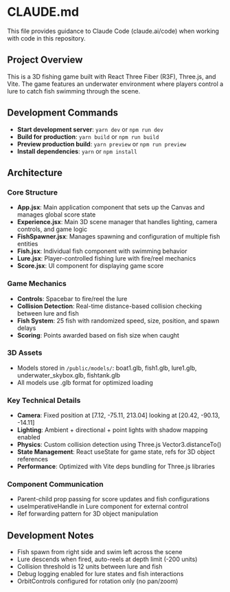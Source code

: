 # CLAUDE.md

This file provides guidance to Claude Code (claude.ai/code) when working with code in this repository.

## Project Overview

This is a 3D fishing game built with React Three Fiber (R3F), Three.js, and Vite. The game features an underwater environment where players control a lure to catch fish swimming through the scene.

## Development Commands

- **Start development server**: `yarn dev` or `npm run dev`
- **Build for production**: `yarn build` or `npm run build`
- **Preview production build**: `yarn preview` or `npm run preview`
- **Install dependencies**: `yarn` or `npm install`

## Architecture

### Core Structure
- **App.jsx**: Main application component that sets up the Canvas and manages global score state
- **Experience.jsx**: Main 3D scene manager that handles lighting, camera controls, and game logic
- **FishSpawner.jsx**: Manages spawning and configuration of multiple fish entities
- **Fish.jsx**: Individual fish component with swimming behavior
- **Lure.jsx**: Player-controlled fishing lure with fire/reel mechanics
- **Score.jsx**: UI component for displaying game score

### Game Mechanics
- **Controls**: Spacebar to fire/reel the lure
- **Collision Detection**: Real-time distance-based collision checking between lure and fish
- **Fish System**: 25 fish with randomized speed, size, position, and spawn delays
- **Scoring**: Points awarded based on fish size when caught

### 3D Assets
- Models stored in `/public/models/`: boat1.glb, fish1.glb, lure1.glb, underwater_skybox.glb, fishtank.glb
- All models use .glb format for optimized loading

### Key Technical Details
- **Camera**: Fixed position at [7.12, -75.11, 213.04] looking at [20.42, -90.13, -14.11]
- **Lighting**: Ambient + directional + point lights with shadow mapping enabled
- **Physics**: Custom collision detection using Three.js Vector3.distanceTo()
- **State Management**: React useState for game state, refs for 3D object references
- **Performance**: Optimized with Vite deps bundling for Three.js libraries

### Component Communication
- Parent-child prop passing for score updates and fish configurations
- useImperativeHandle in Lure component for external control
- Ref forwarding pattern for 3D object manipulation

## Development Notes

- Fish spawn from right side and swim left across the scene
- Lure descends when fired, auto-reels at depth limit (-200 units)
- Collision threshold is 12 units between lure and fish
- Debug logging enabled for lure states and fish interactions
- OrbitControls configured for rotation only (no pan/zoom)